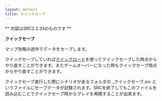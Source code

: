```yaml
---
layout: default
title: クイックセーブ
---
```

** 内容はSRC2.2.33のものです **

**クイックセーブ**

マップ攻略の途中でデータをセーブします。

クイックセーブしていれば[クイックロード](クイックロード.md)を使ってクイックセーブした時点からやり直すことができます。またゲームオーバーになった時もクイックセーブ時点からやり直すことができます。

クイックセーブ実行した際にシナリオがあるフォルダの \_クイックセーブ.src というファイルにセーブデータが記録されます。SRCを終了してもこのファイルを読み込むことでクイックセーブ時からプレイを再開することが出来ます。
